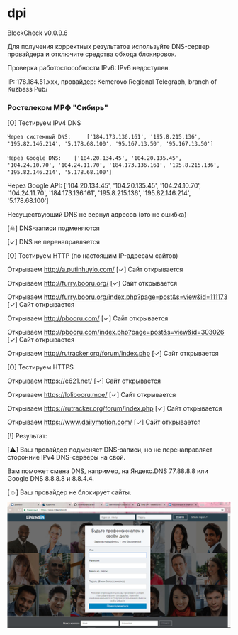 # dpi
BlockCheck v0.0.9.6

Для получения корректных результатов используйте DNS-сервер провайдера и отключите средства обхода блокировок.

Проверка работоспособности IPv6: IPv6 недоступен.

IP: 178.184.51.xxx, провайдер: Kemerovo Regional Telegraph, branch of Kuzbass Pub/  
### Ростелеком МРФ "Сибирь"

[O] Тестируем IPv4 DNS

	Через системный DNS:	 ['184.173.136.161', '195.8.215.136', '195.82.146.214', '5.178.68.100', '95.167.13.50', '95.167.13.50']
  
	Через Google DNS:	 ['104.20.134.45', '104.20.135.45', '104.24.10.70', '104.24.11.70', '184.173.136.161', '195.8.215.136', '195.82.146.214', '5.178.68.100']
	
  Через Google API:	 ['104.20.134.45', '104.20.135.45', '104.24.10.70', '104.24.11.70', '184.173.136.161', '195.8.215.136', '195.82.146.214', '5.178.68.100']
	
  
  Несуществующий DNS не вернул адресов (это не ошибка)

[☠] DNS-записи подменяются

[✓] DNS не перенаправляется

[O] Тестируем HTTP (по настоящим IP-адресам сайтов)

Открываем  http://a.putinhuylo.com/
[✓] Сайт открывается

Открываем  http://furry.booru.org/
[✓] Сайт открывается

Открываем  http://furry.booru.org/index.php?page=post&s=view&id=111173
[✓] Сайт открывается

Открываем  http://pbooru.com/
[✓] Сайт открывается
	
Открываем  http://pbooru.com/index.php?page=post&s=view&id=303026
[✓] Сайт открывается

Открываем  http://rutracker.org/forum/index.php
[✓] Сайт открывается


[O] Тестируем HTTPS

Открываем  https://e621.net/
[✓] Сайт открывается

Открываем  https://lolibooru.moe/
[✓] Сайт открывается

Открываем  https://rutracker.org/forum/index.php
[✓] Сайт открывается

Открываем  https://www.dailymotion.com/
[✓] Сайт открывается


[!] Результат:

[⚠] Ваш провайдер подменяет DNS-записи, но не перенаправляет сторонние IPv4 DNS-серверы на свой.

Вам поможет смена DNS, например, на Яндекс.DNS 77.88.8.8 или Google DNS 8.8.8.8 и 8.8.4.4.

[☺] Ваш провайдер не блокирует сайты. 


![](https://github.com/JuliaMochalova/dpi/blob/master/image.png)

